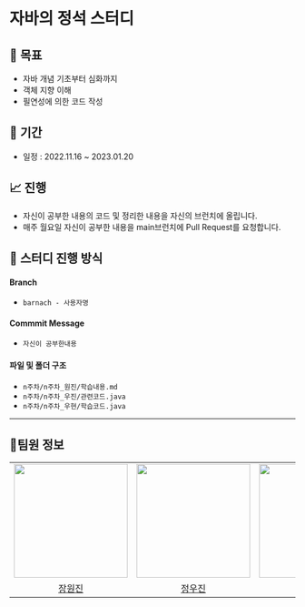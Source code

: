 # **자바의 정석 스터디**

## 📑 목표
- 자바 개념 기초부터 심화까지
- 객체 지향 이해
- 필연성에 의한 코드 작성

## 📅 기간
- 일정 : 2022.11.16 ~ 2023.01.20

## 📈 진행
- 자신이 공부한 내용의 코드 및 정리한 내용을 자신의 브런치에 올립니다.
- 매주 월요일 자신이 공부한 내용을 main브런치에 Pull Request를 요청합니다.

## 🔲 **스터디 진행 방식**
#### Branch
- `barnach - 사용자명`
#### Commmit Message
- `자신이 공부한내용`
#### 파일 및 폴더 구조
- `n주차/n주차_원진/학습내용.md`
- `n주차/n주차_우진/관련코드.java`
- `n주차/n주차_우현/학습코드.java`


*** 

## 👥팀원 정보

<table align="center">
    <tr >
        <td align="center">
            <a href="https://github.com/jangwon3828"><img  width="200" src="https://avatars.githubusercontent.com/u/105543967?v=4" /></a>
        </td>
         <td align="center">
            <a href="https://github.com/WooJinDeve"><img  width="200" src="https://avatars.githubusercontent.com/u/106054507?v=4" /></a>
        </td>
        <td align="center">
            <a href="https://github.com/woohyeonjoe"><img  width="200" src="https://avatars.githubusercontent.com/u/106286686?v=4" /></a>
        </td>
    </tr>
    <tr>
        <td align="center">
        <a href="https://github.com/jangwon3828">장원진</a>
        </td>
        <td align="center">
         <a href="https://github.com/WooJinDeve">정우진</a>
        </td>
        <td align="center">
        <a href="https://github.com/woohyeonjoe">조우현</a>
        </td>
    </tr>
</table>
